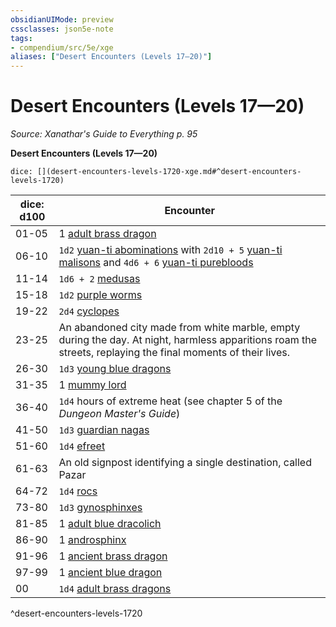 ```yaml
---
obsidianUIMode: preview
cssclasses: json5e-note
tags:
- compendium/src/5e/xge
aliases: ["Desert Encounters (Levels 17—20)"]
---
```

# Desert Encounters (Levels 17—20)
*Source: Xanathar's Guide to Everything p. 95* 

**Desert Encounters (Levels 17—20)**

`dice: [](desert-encounters-levels-1720-xge.md#^desert-encounters-levels-1720)`

| dice: d100 | Encounter |
|------------|-----------|
| 01-05 | 1 [adult brass dragon](5E2014官方资源/bestiary/dragon/adult-brass-dragon.md) |
| 06-10 | `1d2` [yuan-ti abominations](5E2014官方资源/bestiary/monstrosity/yuan-ti-abomination.md) with `2d10 + 5` [yuan-ti malisons](5E2014官方资源/bestiary/monstrosity/yuan-ti-malison-type-1.md) and `4d6 + 6` [yuan-ti purebloods](5E2014官方资源/bestiary/humanoid/yuan-ti-pureblood.md) |
| 11-14 | `1d6 + 2` [medusas](5E2014官方资源/bestiary/monstrosity/medusa.md) |
| 15-18 | `1d2` [purple worms](5E2014官方资源/bestiary/monstrosity/purple-worm.md) |
| 19-22 | `2d4` [cyclopes](5E2014官方资源/bestiary/giant/cyclops.md) |
| 23-25 | An abandoned city made from white marble, empty during the day. At night, harmless apparitions roam the streets, replaying the final moments of their lives. |
| 26-30 | `1d3` [young blue dragons](5E2014官方资源/bestiary/dragon/young-blue-dragon.md) |
| 31-35 | 1 [mummy lord](5E2014官方资源/bestiary/undead/mummy-lord.md) |
| 36-40 | `1d4` hours of extreme heat (see chapter 5 of the *Dungeon Master's Guide*) |
| 41-50 | `1d3` [guardian nagas](5E2014官方资源/bestiary/monstrosity/guardian-naga.md) |
| 51-60 | `1d4` [efreet](5E2014官方资源/bestiary/elemental/efreeti.md) |
| 61-63 | An old signpost identifying a single destination, called Pazar |
| 64-72 | `1d4` [rocs](5E2014官方资源/bestiary/monstrosity/roc.md) |
| 73-80 | `1d3` [gynosphinxes](5E2014官方资源/bestiary/monstrosity/gynosphinx.md) |
| 81-85 | 1 [adult blue dracolich](5E2014官方资源/bestiary/undead/adult-blue-dracolich.md) |
| 86-90 | 1 [androsphinx](5E2014官方资源/bestiary/monstrosity/androsphinx.md) |
| 91-96 | 1 [ancient brass dragon](5E2014官方资源/bestiary/dragon/ancient-brass-dragon.md) |
| 97-99 | 1 [ancient blue dragon](5E2014官方资源/bestiary/dragon/ancient-blue-dragon.md) |
| 00 | `1d4` [adult brass dragons](5E2014官方资源/bestiary/dragon/adult-brass-dragon.md) |
^desert-encounters-levels-1720